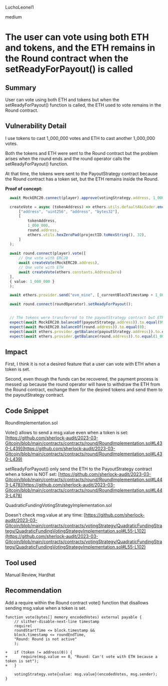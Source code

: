 LuchoLeonel1

medium

# The user can vote using both ETH and tokens, and the ETH remains in the Round contract when the setReadyForPayout() is called

## Summary
User can vote using both ETH and tokens but when the setReadyForPayout() function is called, the ETH used to vote remains in the Round contract.

## Vulnerability Detail
I use tokens to cast 1_000_000 votes and ETH to cast another 1_000_000 votes. 

Both the tokens and ETH were sent to the Round contract but the problem arises when the round ends and the round operator calls the setReadyForPayout() function.

At that time, the tokens were sent to the PayoutStrategy contract because the Round contract has a token set, but the ETH remains inside the Round.

**Proof of concept:**
```typescript
  await MockERC20.connect(player).approve(votingStrategy.address, 1_000_000);

  createVote = async (tokenAddress) => ethers.utils.defaultAbiCoder.encode(
      ["address", "uint256", "address", "bytes32"],
      [
          tokenAddress,
          1_000_000,
          round.address,
          ethers.utils.hexZeroPad(projectID.toHexString(), 32),
      ]
  );
  
  await round.connect(player).vote([
      // One vote with ERC20
      await createVote(MockERC20.address),
      // One vote with ETH
      await createVote(ethers.constants.AddressZero)
  ],
  { value: 1_000_000 }
  );

  await ethers.provider.send("evm_mine", [_currentBlockTimestamp + 1_000]);

  await round.connect(roundOperator).setReadyForPayout();


  // The tokens were transferred to the payoutStrategy contract but ETH is still in the Round contract
  expect(await MockERC20.balanceOf(payoutStrategy.address)).to.equal(999_999);
  expect(await MockERC20.balanceOf(round.address)).to.equal(0);
  expect(await ethers.provider.getBalance(payoutStrategy.address)).to.equal(0);
  expect(await ethers.provider.getBalance(round.address)).to.equal(1_000_000);
```

## Impact
First, I think it is not a desired feature that a user can vote with ETH when a token is set.

Second, even though the funds can be recovered, the payment process is messed up because the round operator will have to withdraw the ETH from the Round contract, exchange them for the desired tokens and send them to the payoutStrategy contract.

## Code Snippet
RoundImplementation.sol

Vote() allows to send a msg.value even when a token is set:
[https://github.com/sherlock-audit/2023-03-Gitcoin/blob/main/contracts/contracts/round/RoundImplementation.sol#L430-L439](https://github.com/sherlock-audit/2023-03-Gitcoin/blob/main/contracts/contracts/round/RoundImplementation.sol#L430-L439)

setReadyForPayout() only send the ETH to the PayoutStrategy contract when a token is NOT set:
[https://github.com/sherlock-audit/2023-03-Gitcoin/blob/main/contracts/contracts/round/RoundImplementation.sol#L443-L478](https://github.com/sherlock-audit/2023-03-Gitcoin/blob/main/contracts/contracts/round/RoundImplementation.sol#L443-L478)


QuadraticFundingVotingStrategyImplementation.sol

Doesn't check msg.value at any time:
[https://github.com/sherlock-audit/2023-03-Gitcoin/blob/main/contracts/contracts/votingStrategy/QuadraticFundingStrategy/QuadraticFundingVotingStrategyImplementation.sol#L55-L102](https://github.com/sherlock-audit/2023-03-Gitcoin/blob/main/contracts/contracts/votingStrategy/QuadraticFundingStrategy/QuadraticFundingVotingStrategyImplementation.sol#L55-L102)


## Tool used

Manual Review, Hardhat

## Recommendation
Add a require within the Round contract vote() function that disallows sending msg.value when a token is set.

```solidity
function vote(bytes[] memory encodedVotes) external payable {
    // slither-disable-next-line timestamp
    require(
    roundStartTime <= block.timestamp &&
    block.timestamp <= roundEndTime,
    "Round: Round is not active"
    );

+   if (token != address(0)) {
+      require(msg.value == 0, "Round: Can't vote with ETH because a token is set");
+   }

    votingStrategy.vote{value: msg.value}(encodedVotes, msg.sender);
}
```
